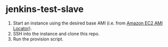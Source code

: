 # jenkins-test-slave

1. Start an instance using the desired base AMI (i.e. from [Amazon EC2 AMI Locator](https://cloud-images.ubuntu.com/locator/ec2/)).
2. SSH into the instance and clone this repo.
3. Run the provision script.  
 
